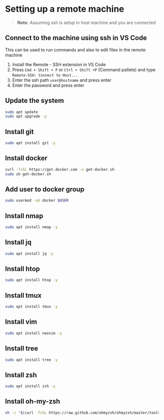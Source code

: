 # Setting up a remote machine
> **Note:** Assuming ssh is setup in host machine and you are connected

## Connect to the machine using ssh in VS Code

This can be used to run commands and also to edit files in the remote machine

1. Install the Remote - SSH extension in VS Code
2. Press `Cmd + Shift + P` or `Ctrl + Shift +P` (Command pallete) and type `Remote-SSH: Connect to Host...`
3. Enter the ssh path `user@hostname` and press enter
4. Enter the password and press enter

## Update the system

```sh
sudo apt update
sudo apt upgrade -y
```

## Install git

```sh
sudo apt install git -y
```

## Install docker

```sh
curl -fsSL https://get.docker.com -o get-docker.sh
sudo sh get-docker.sh
```

## Add user to docker group

```sh
sudo usermod -aG docker $USER
```

## Install nmap

```sh
sudo apt install nmap -y
```

## Install jq

```sh
sudo apt install jq -y
```

## Install htop

```sh
sudo apt install htop -y
```

## Install tmux

```sh
sudo apt install tmux -y
```

## Install vim

```sh
sudo apt install neovim -y
```

## Install tree

```sh
sudo apt install tree -y
```

## Install zsh

```sh
sudo apt install zsh -y
```

## Install oh-my-zsh

```sh
sh -c "$(curl -fsSL https://raw.github.com/ohmyzsh/ohmyzsh/master/tools/install.sh)"
```
